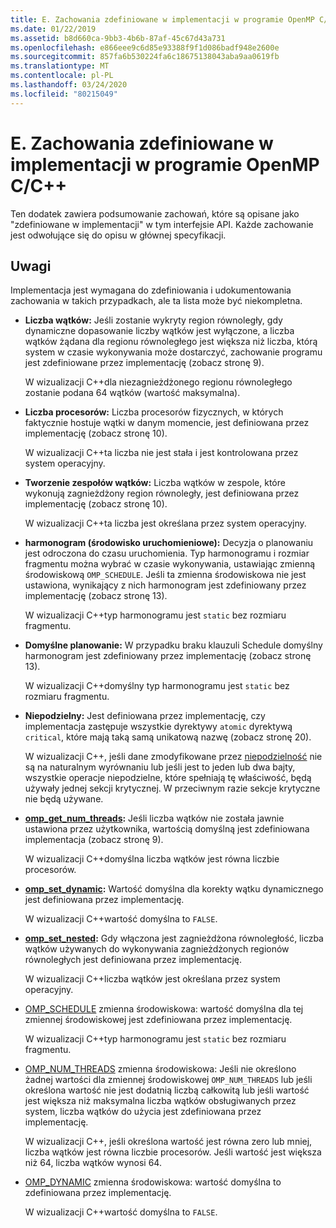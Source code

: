 ```yaml
---
title: E. Zachowania zdefiniowane w implementacji w programie OpenMP C/C++
ms.date: 01/22/2019
ms.assetid: b8d660ca-9bb3-4b6b-87af-45c67d43a731
ms.openlocfilehash: e866eee9c6d85e93388f9f1d086badf948e2600e
ms.sourcegitcommit: 857fa6b530224fa6c18675138043aba9aa0619fb
ms.translationtype: MT
ms.contentlocale: pl-PL
ms.lasthandoff: 03/24/2020
ms.locfileid: "80215049"
---
```

# <a name="e-implementation-defined-behaviors-in-openmp-cc"></a>E. Zachowania zdefiniowane w implementacji w programie OpenMP C/C++

Ten dodatek zawiera podsumowanie zachowań, które są opisane jako "zdefiniowane w implementacji" w tym interfejsie API.  Każde zachowanie jest odwołujące się do opisu w głównej specyfikacji.

## <a name="remarks"></a>Uwagi

Implementacja jest wymagana do zdefiniowania i udokumentowania zachowania w takich przypadkach, ale ta lista może być niekompletna.

- **Liczba wątków:** Jeśli zostanie wykryty region równoległy, gdy dynamiczne dopasowanie liczby wątków jest wyłączone, a liczba wątków żądana dla regionu równoległego jest większa niż liczba, którą system w czasie wykonywania może dostarczyć, zachowanie programu jest zdefiniowane przez implementację (zobacz stronę 9).

   W wizualizacji C++dla niezagnieżdżonego regionu równoległego zostanie podana 64 wątków (wartość maksymalna).

- **Liczba procesorów:** Liczba procesorów fizycznych, w których faktycznie hostuje wątki w danym momencie, jest definiowana przez implementację (zobacz stronę 10).

   W wizualizacji C++ta liczba nie jest stała i jest kontrolowana przez system operacyjny.

- **Tworzenie zespołów wątków:** Liczba wątków w zespole, które wykonują zagnieżdżony region równoległy, jest definiowana przez implementację (zobacz stronę 10).

   W wizualizacji C++ta liczba jest określana przez system operacyjny.

- **harmonogram (środowisko uruchomieniowe):** Decyzja o planowaniu jest odroczona do czasu uruchomienia. Typ harmonogramu i rozmiar fragmentu można wybrać w czasie wykonywania, ustawiając zmienną środowiskową `OMP_SCHEDULE`. Jeśli ta zmienna środowiskowa nie jest ustawiona, wynikający z nich harmonogram jest zdefiniowany przez implementację (zobacz stronę 13).

   W wizualizacji C++typ harmonogramu jest `static` bez rozmiaru fragmentu.

- **Domyślne planowanie:** W przypadku braku klauzuli Schedule domyślny harmonogram jest zdefiniowany przez implementację (zobacz stronę 13).

   W wizualizacji C++domyślny typ harmonogramu jest `static` bez rozmiaru fragmentu.

- **Niepodzielny:** Jest definiowana przez implementację, czy implementacja zastępuje wszystkie dyrektywy `atomic` dyrektywą `critical`, które mają taką samą unikatową nazwę (zobacz stronę 20).

   W wizualizacji C++, jeśli dane zmodyfikowane przez [niepodzielność](reference/openmp-directives.md#atomic) nie są na naturalnym wyrównaniu lub jeśli jest to jeden lub dwa bajty, wszystkie operacje niepodzielne, które spełniają tę właściwość, będą używały jednej sekcji krytycznej. W przeciwnym razie sekcje krytyczne nie będą używane.

- **[omp_get_num_threads](3-run-time-library-functions.md#312-omp_get_num_threads-function):** Jeśli liczba wątków nie została jawnie ustawiona przez użytkownika, wartością domyślną jest zdefiniowana implementacja (zobacz stronę 9).

   W wizualizacji C++domyślna liczba wątków jest równa liczbie procesorów.

- **[omp_set_dynamic](3-run-time-library-functions.md#317-omp_set_dynamic-function):** Wartość domyślna dla korekty wątku dynamicznego jest definiowana przez implementację.

   W wizualizacji C++wartość domyślna to `FALSE`.

- **[omp_set_nested](3-run-time-library-functions.md#319-omp_set_nested-function):** Gdy włączona jest zagnieżdżona równoległość, liczba wątków używanych do wykonywania zagnieżdżonych regionów równoległych jest definiowana przez implementację.

   W wizualizacji C++liczba wątków jest określana przez system operacyjny.

- [OMP_SCHEDULE](4-environment-variables.md#41-omp_schedule) zmienna środowiskowa: wartość domyślna dla tej zmiennej środowiskowej jest zdefiniowana przez implementację.

   W wizualizacji C++typ harmonogramu jest `static` bez rozmiaru fragmentu.

- [OMP_NUM_THREADS](4-environment-variables.md#42-omp_num_threads) zmienna środowiskowa: Jeśli nie określono żadnej wartości dla zmiennej środowiskowej `OMP_NUM_THREADS` lub jeśli określona wartość nie jest dodatnią liczbą całkowitą lub jeśli wartość jest większa niż maksymalna liczba wątków obsługiwanych przez system, liczba wątków do użycia jest zdefiniowana przez implementację.

   W wizualizacji C++, jeśli określona wartość jest równa zero lub mniej, liczba wątków jest równa liczbie procesorów.  Jeśli wartość jest większa niż 64, liczba wątków wynosi 64.

- [OMP_DYNAMIC](4-environment-variables.md#43-omp_dynamic) zmienna środowiskowa: wartość domyślna to zdefiniowana przez implementację.

   W wizualizacji C++wartość domyślna to `FALSE`.
